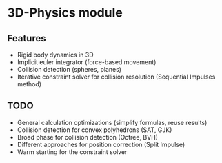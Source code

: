 # 3D-Physics module
## Features

- Rigid body dynamics in 3D
- Implicit euler integrator (force-based movement)
- Collision detection (spheres, planes)
- Iterative constraint solver for collision resolution (Sequential Impulses method)

## TODO

- General calculation optimizations (simplify formulas, reuse results)
- Collision detection for convex polyhedrons (SAT, GJK)
- Broad phase for collision detection (Octree, BVH)
- Different approaches for position correction (Split Impulse)
- Warm starting for the constraint solver